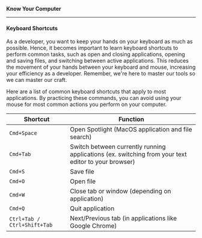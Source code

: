 **Know Your Computer**

---

#### Keyboard Shortcuts

As a developer, you want to keep your hands on your keyboard as much as
possible. Hence, it becomes important to learn keyboard shortcuts to perform
common tasks, such as open and closing applications, opening and saving files,
and switching between active applications. This reduces the movement of your
hands between your keyboard and mouse, increasing your efficiency as a
developer. Remember, we're here to master our tools so we can master our craft.

Here are a list of common keyboard shortcuts that apply to most applications. By practicing these commands, you can avoid using your mouse for most common actions you perform on your computer.

| Shortcut     | Function |
| ---          | ---      |
| `Cmd+Space`  | Open Spotlight (MacOS application and file search) |
| `Cmd+Tab`    | Switch between currently running applications (ex. switching from your text editor to your browser) |
| `Cmd+S`      | Save file |
| `Cmd+O`      | Open file |
| `Cmd+W`      | Close tab or window (depending on application) |
| `Cmd+Q`      | Quit application |
| `Ctrl+Tab / Ctrl+Shift+Tab`   | Next/Previous tab (in applications like Google Chrome) |
